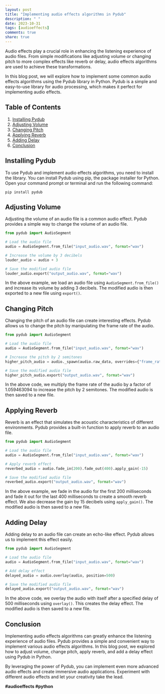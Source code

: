 ```yaml
---
layout: post
title: "Implementing audio effects algorithms in Pydub"
description: " "
date: 2023-10-31
tags: [audioeffects]
comments: true
share: true
---
```


Audio effects play a crucial role in enhancing the listening experience of audio files. From simple modifications like adjusting volume or changing pitch to more complex effects like reverb or delay, audio effects algorithms are used to achieve these transformations.

In this blog post, we will explore how to implement some common audio effects algorithms using the Pydub library in Python. Pydub is a simple and easy-to-use library for audio processing, which makes it perfect for implementing audio effects.

## Table of Contents
1. [Installing Pydub](#installing-pydub)
2. [Adjusting Volume](#adjusting-volume)
3. [Changing Pitch](#changing-pitch)
4. [Applying Reverb](#applying-reverb)
5. [Adding Delay](#adding-delay)
6. [Conclusion](#conclusion)

## Installing Pydub
To use Pydub and implement audio effects algorithms, you need to install the library. You can install Pydub using pip, the package installer for Python. Open your command prompt or terminal and run the following command:

```
pip install pydub
```

## Adjusting Volume
Adjusting the volume of an audio file is a common audio effect. Pydub provides a simple way to change the volume of an audio file.

```python
from pydub import AudioSegment

# Load the audio file
audio = AudioSegment.from_file("input_audio.wav", format="wav")

# Increase the volume by 3 decibels
louder_audio = audio + 3

# Save the modified audio file
louder_audio.export("output_audio.wav", format="wav")
```

In the above example, we load an audio file using `AudioSegment.from_file()` and increase its volume by adding 3 decibels. The modified audio is then exported to a new file using `export()`.

## Changing Pitch
Changing the pitch of an audio file can create interesting effects. Pydub allows us to change the pitch by manipulating the frame rate of the audio.

```python
from pydub import AudioSegment

# Load the audio file
audio = AudioSegment.from_file("input_audio.wav", format="wav")

# Increase the pitch by 2 semitones
higher_pitch_audio = audio._spawn(audio.raw_data, overrides={"frame_rate": int(audio.frame_rate * 1.059463094)})

# Save the modified audio file
higher_pitch_audio.export("output_audio.wav", format="wav")
```

In the above code, we multiply the frame rate of the audio by a factor of 1.059463094 to increase the pitch by 2 semitones. The modified audio is then saved to a new file.

## Applying Reverb
Reverb is an effect that simulates the acoustic characteristics of different environments. Pydub provides a built-in function to apply reverb to an audio file.

```python
from pydub import AudioSegment

# Load the audio file
audio = AudioSegment.from_file("input_audio.wav", format="wav")

# Apply reverb effect
reverbed_audio = audio.fade_in(200).fade_out(400).apply_gain(-15)

# Save the modified audio file
reverbed_audio.export("output_audio.wav", format="wav")
```

In the above example, we fade in the audio for the first 200 milliseconds and fade it out for the last 400 milliseconds to create a smooth reverb effect. We also decrease the gain by 15 decibels using `apply_gain()`. The modified audio is then saved to a new file.

## Adding Delay
Adding delay to an audio file can create an echo-like effect. Pydub allows us to implement this effect easily.

```python
from pydub import AudioSegment

# Load the audio file
audio = AudioSegment.from_file("input_audio.wav", format="wav")

# Add delay effect
delayed_audio = audio.overlay(audio, position=500)

# Save the modified audio file
delayed_audio.export("output_audio.wav", format="wav")
```

In the above code, we overlay the audio with itself after a specified delay of 500 milliseconds using `overlay()`. This creates the delay effect. The modified audio is then saved to a new file.

## Conclusion
Implementing audio effects algorithms can greatly enhance the listening experience of audio files. Pydub provides a simple and convenient way to implement various audio effects algorithms. In this blog post, we explored how to adjust volume, change pitch, apply reverb, and add a delay effect using Pydub in Python.

By leveraging the power of Pydub, you can implement even more advanced audio effects and create immersive audio applications. Experiment with different audio effects and let your creativity take the lead.

**#audioeffects #python**